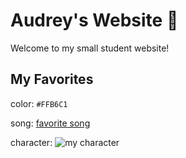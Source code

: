 # Audrey's Website :love_letter:
Welcome to my small student website!

## My Favorites
color: `#FFB6C1`

song: [favorite song](https://open.spotify.com/track/2nMeu6UenVvwUktBCpLMK9)

character: ![my character](https://static.wikia.nocookie.net/sanrio/images/9/9f/Hello_Kitty.jpg/revision/latest?cb=20191128154539)
